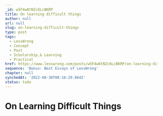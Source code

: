 ```yaml
---
_id: w5F4w8tNZc6LcBKRP
title: On learning difficult things
author: null
url: null
slug: on-learning-difficult-things
type: post
tags:
  - LessWrong
  - Concept
  - Post
  - Scholarship_& Learning
  - Practical
href: https://www.lesswrong.com/posts/w5F4w8tNZc6LcBKRP/on-learning-difficult-things
sequence: 'Bonus: Best Essays of LessWrong'
chapter: null
synchedAt: '2022-08-30T08:16:29.864Z'
status: todo
---
```


# On Learning Difficult Things
